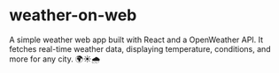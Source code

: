 # weather-on-web
A simple weather web app built with React and a OpenWeather API. It fetches real-time weather data, displaying temperature, conditions, and more for any city. 🌍☀️🌧
